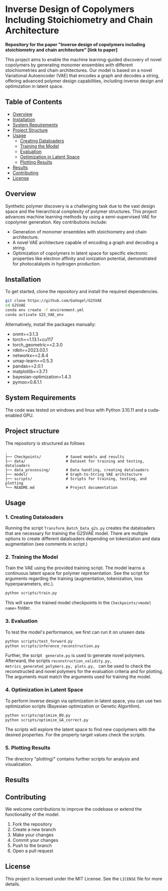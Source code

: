 # Inverse Design of Copolymers Including Stoichiometry and Chain Architecture

**Repository for the paper "Inverse design of copolymers including stoichiometry and chain architecture" [link to paper]**

This project aims to enable the machine learning-guided discovery of novel copolymers by generating monomer ensembles with different stoichiometries and chain architectures. Our model is based on a novel Variational Autoencoder (VAE) that encodes a graph and decodes a string, offering advanced polymer design capabilities, including inverse design and optimization in latent space.

## Table of Contents
- [Overview](#overview)
- [Installation](#installation)
- [System Requirements](#system-requirements)
- [Project Structure](#project-structure)
- [Usage](#usage)
  - [Creating Dataloaders](#creating-dataloaders)
  - [Training the Model](#training-the-model)
  - [Evaluation](#evaluation)
  - [Optimization in Latent Space](#optimization-in-latent-space)
  - [Plotting Results](#plotting-results)
- [Results](#results)
- [Contributing](#contributing)
- [License](#license)

## Overview
Synthetic polymer discovery is a challenging task due to the vast design space and the hierarchical complexity of polymer structures. This project advances machine learning methods by using a semi-supervised VAE for copolymer generation. Key contributions include:
- Generation of monomer ensembles with stoichiometry and chain architecture.
- A novel VAE architecture capable of encoding a graph and decoding a string.
- Optimization of copolymers in latent space for specific electronic properties like electron affinity and ionization potential, demonstrated for photocatalysts in hydrogen production.

## Installation
To get started, clone the repository and install the required dependencies.

```bash
git clone https://github.com/GaVogel/G2SVAE
cd G2SVAE
conda env create -f environment.yml
conda activate G2S_VAE_env
```
Alternatively, install the packages manually: 
- onmt==3.1.3
- torch==1.13.1+cu117
- torch_geometric==2.3.0
- rdkit==2023.03.1
- networkx==2.8.4
- umap-learn==0.5.3
- pandas==2.0.1
- matplotlib==3.7.1
- bayesian-optimization=1.4.3
- pymoo=0.6.1.1

## System Requirements
The code was tested on windows and linux with Python 3.10.11 and a cuda-enabled GPU.

## Project structure
The repository is structured as follows
```
.
├── Checkpoints/           # Saved models and results
├── data/                  # Dataset for training and testing, dataloaders
├── data_processing/       # Data handling, creating dataloaders 
├── model/                 # Graph-to-String VAE architecture
├── scripts/               # Scripts for training, testing, and plotting 
└── README.md              # Project documentation 
```

## Usage

### 1. Creating Dataloaders
Running the script ```Transform_Batch_Data_g2s.py``` creates the dataloaders that are necessary for training the G2SVAE model. There are multiple options to create different dataloaders depending on tokenization and data augmentation (see comments in script.)

### 2. Training the Model
Train the VAE using the provided training script. The model learns a continuous latent space for polymer representation. See the script for arguments regarding the training (augmentation, tokenization, loss hyperparameters, etc.). 

```bash
python scripts/train.py
```
This will save the trained model checkpoints in the `Checkpoints/<model name>` folder.

### 3. Evaluation
To test the model's performance, we first can run it on unseen data 

```bash
python scripts/test_forward.py
python scripts/inference_reconstruction.py
```
Further, the script ``` generate.py``` is used to generate novel polymers. Afterward, the scripts ```reconstruction_validity.py, metrics_generated_polymers.py, plots.py, ``` can be used to check the reconstructed and novel polymers for the evaluation criteria and for plotting. </br>
The arguments must match the arguments used for training the model. 

### 4. Optimization in Latent Space
To perform inverse design via optimization in latent space, you can use two optimization scripts (Bayesian optimization or Genetic Algortihm).

```bash
python scripts/optimize_BO.py
python scripts/optimize_GA_correct.py
```

The scripts will explore the latent space to find new copolymers with the desired properties. For the property target values check the scripts.

### 5. Plotting Results
The directory "plotting/" contains further scripts for analysis and visualization. 

## Results


## Contributing
We welcome contributions to improve the codebase or extend the functionality of the model.
1. Fork the repository
2. Create a new branch 
3. Make your changes
4. Commit your changes 
5. Push to the branch 
6. Open a pull request

## License
This project is licensed under the MIT License. See the `LICENSE` file for more details.


